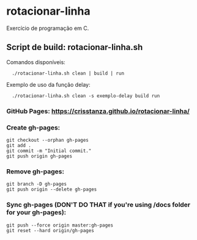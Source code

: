 # rotacionar-linha

Exercício de programa&ccedil;&atilde;o em C.



## Script de build: rotacionar-linha.sh

Comandos dispon&iacute;veis:

```
  ./rotacionar-linha.sh clean | build | run
```

Exemplo de uso da fun&ccedil;&atilde;o delay:

```
  ./rotacionar-linha.sh clean -s exemplo-delay build run
```



### GitHub Pages: https://crisstanza.github.io/rotacionar-linha/



### Create gh-pages:

```
git checkout --orphan gh-pages
git add .
git commit -m "Initial commit."
git push origin gh-pages
```



### Remove gh-pages:

```
git branch -D gh-pages
git push origin --delete gh-pages
```



### Sync gh-pages (DON'T DO THAT if you're using /docs folder for your gh-pages):

```
git push --force origin master:gh-pages
git reset --hard origin/gh-pages
```
